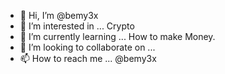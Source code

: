 - 👋 Hi, I’m @bemy3x
- 👀 I’m interested in ... Crypto
- 🌱 I’m currently learning ... How to make Money.
- 💞️ I’m looking to collaborate on ...
- 📫 How to reach me ... @bemy3x

<!---
bemy3x/bemy3x is a ✨ special ✨ repository because its `README.md` (this file) appears on your GitHub profile.
You can click the Preview link to take a look at your changes.
--->

